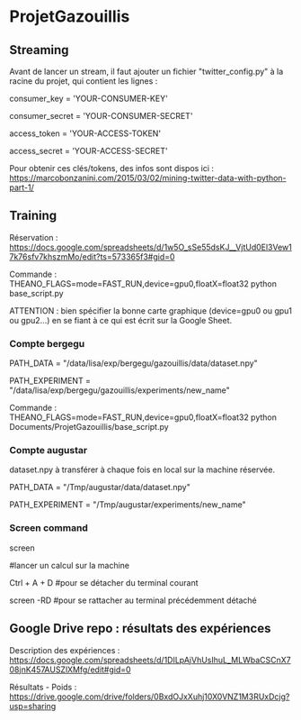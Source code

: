 # ProjetGazouillis

## Streaming

Avant de lancer un stream, il faut ajouter un fichier "twitter_config.py" à la racine du projet, qui contient les lignes :

consumer_key = 'YOUR-CONSUMER-KEY'

consumer_secret = 'YOUR-CONSUMER-SECRET'

access_token = 'YOUR-ACCESS-TOKEN'

access_secret = 'YOUR-ACCESS-SECRET'

Pour obtenir ces clés/tokens, des infos sont dispos ici : https://marcobonzanini.com/2015/03/02/mining-twitter-data-with-python-part-1/


## Training

Réservation : https://docs.google.com/spreadsheets/d/1w5O_sSe55dsKJ__VjtUd0El3Vew17k76sfv7khszmMo/edit?ts=573365f3#gid=0

Commande : THEANO_FLAGS=mode=FAST_RUN,device=gpu0,floatX=float32 python base_script.py

ATTENTION : bien spécifier la bonne carte graphique (device=gpu0 ou gpu1 ou gpu2...) en se fiant à ce qui est écrit sur la Google Sheet.

### Compte bergegu

PATH_DATA = "/data/lisa/exp/bergegu/gazouillis/data/dataset.npy"

PATH_EXPERIMENT = "/data/lisa/exp/bergegu/gazouillis/experiments/new_name"

Commande : THEANO_FLAGS=mode=FAST_RUN,device=gpu0,floatX=float32 python Documents/ProjetGazouillis/base_script.py

### Compte augustar

dataset.npy à transférer à chaque fois en local sur la machine réservée.

PATH_DATA = "/Tmp/augustar/data/dataset.npy"

PATH_EXPERIMENT = "/Tmp/augustar/experiments/new_name"

### Screen command

screen

 #lancer un calcul sur la machine

Ctrl + A + D #pour se détacher du terminal courant

screen -RD #pour se rattacher au terminal précédemment détaché

## Google Drive repo : résultats des expériences

Description des expériences : https://docs.google.com/spreadsheets/d/1DILpAjVhUsIhuL_MLWbaCSCnX708jnK457AUSZlXMfg/edit#gid=0

Résultats - Poids : https://drive.google.com/drive/folders/0BxdOJxXuhj10X0VNZ1M3RUxDcjg?usp=sharing


